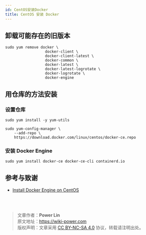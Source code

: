 ```yaml
---
id: CentOS安装Docker
title: CentOS 安装 Docker
---
```


## 卸载可能存在的旧版本

```shell
sudo yum remove docker \
                  docker-client \
                  docker-client-latest \
                  docker-common \
                  docker-latest \
                  docker-latest-logrotate \
                  docker-logrotate \
                  docker-engine
```

## 用仓库的方法安装

### 设置仓库

```shell
sudo yum install -y yum-utils
```

```shell
sudo yum-config-manager \
    --add-repo \
    https://download.docker.com/linux/centos/docker-ce.repo
```

### 安装 Docker Engine

```shell
sudo yum install docker-ce docker-ce-cli containerd.io
```


## 参考与致谢 

* [Install Docker Engine on CentOS](https://docs.docker.com/engine/install/centos/)

<br />

<br />

> 文章作者：**Power Lin**  
> 原文地址：<https://wiki-power.com>  
> 版权声明：文章采用 [CC BY-NC-SA 4.0](https://creativecommons.org/licenses/by/4.0/deed.zh) 协议，转载请注明出处。